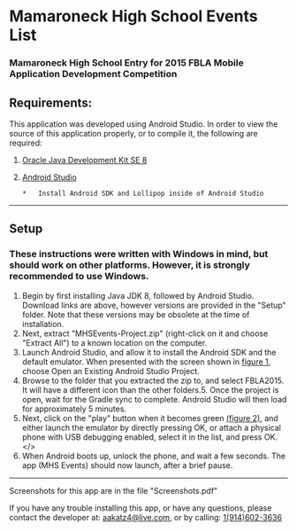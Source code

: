 # Mamaroneck High School Events List

### Mamaroneck High School Entry for 2015 FBLA Mobile Application Development Competition

## Requirements:

This application was developed using Android Studio. In order to view the source of this application properly, or to compile it, the following are required:

1.  [Oracle Java Development Kit SE 8](http://www.oracle.com/technetwork/java/javase/downloads/jdk8-downloads-2133151.html)
2.  [Android Studio](http://developer.android.com/sdk/index.html#Other)

        *   Install Android SDK and Lollipop inside of Android Studio

* * *

## Setup

### These instructions were written with Windows in mind, but should work on other platforms. However, it is strongly recommended to use Windows.

1.  Begin by first installing Java JDK 8, followed by Android Studio. Download links are above, however versions are provided in the "Setup" folder. Note that these versions may be obsolete at the time of installation.
2.  Next, extract "MHSEvents-Project.zip" (right-click on it and choose "Extract All") to a known location on the computer.
3.  Launch Android Studio, and allow it to install the Android SDK and the default emulator. When presented with the screen shown in [figure 1](fig1.jpg), choose Open an Existing Android Studio Project.
4.  Browse to the folder that you extracted the zip to, and select FBLA2015. It will have a different icon than the other folders.5.  Once the project is open, wait for the Gradle sync to complete. Android Studio will then load for approximately 5 minutes.
6.  Next, click on the "play" button when it becomes green [(figure 2)](fig2.jpg), and either launch the emulator by directly pressing OK, or attach a physical phone with USB debugging enabled, select it in the list, and press OK.</>
	<li>When Android boots up, unlock the phone, and wait a few seconds. The app (MHS Events) should now launch, after a brief pause.

* * *

Screenshots for this app are in the file "Screenshots.pdf"

If you have any trouble installing this app, or have any questions, please contact the developer at: [aakatz4@live.com](mailto:aakatz4@live.com), or by calling: [1(914)602-3636](tel:+19146023636)
